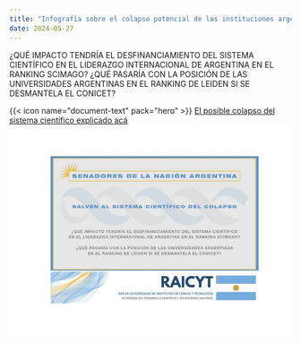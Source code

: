 ```yaml
---
title: "Infografía sobre el colapso potencial de las instituciones argentinas en los rankings internacionales Scimago y Leiden"
date: 2024-05-27
---
```


¿QUÉ IMPACTO TENDRÍA EL DESFINANCIAMIENTO DEL SISTEMA CIENTÍFICO EN EL LIDERAZGO INTERNACIONAL DE ARGENTINA EN EL RANKING SCIMAGO?
¿QUÉ PASARÍA CON LA POSICIÓN DE LAS UNIVERSIDADES ARGENTINAS EN EL RANKING DE LEIDEN SI SE DESMANTELA EL CONICET?

{{< icon name="document-text" pack="hero" >}} [El posible colapso del sistema científico explicado acá](INFOGRAFIA.pdf)
[![Foto infografia](featured.jpg)](INFOGRAFIA.pdf)




